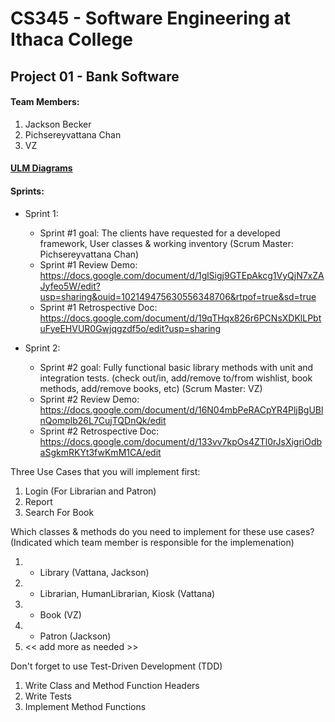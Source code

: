 # CS345 - Software Engineering at Ithaca College
## Project 01 - Bank Software

#### Team Members:
1. Jackson Becker 
2. Pichsereyvattana Chan 
3. VZ


#### <a href="https://drive.google.com/file/d/1NmmAWLjzSOZznr54E5h0V06SBwgq8pqn/view?usp=sharing" target="_blank">ULM Diagrams<a/>

#### Sprints:
- Sprint 1: 
   * Sprint #1 goal: The clients have requested for a developed framework, User classes & working inventory (Scrum Master: Pichsereyvattana Chan) <br/>
   * Sprint #1 Review Demo: https://docs.google.com/document/d/1glSigj9GTEpAkcg1VyQjN7xZAJyfeo5W/edit?usp=sharing&ouid=102149475630556348706&rtpof=true&sd=true <br/>
   * Sprint #1 Retrospective Doc: https://docs.google.com/document/d/19qTHqx826r6PCNsXDKlLPbtuFyeEHVUR0Gwjqgzdf5o/edit?usp=sharing <br/>

- Sprint 2: 
   * Sprint #2 goal: Fully functional basic library methods with unit and integration tests. (check out/in, add/remove to/from wishlist, book methods, add/remove books, etc) (Scrum Master: VZ)<br/>
   * Sprint #2 Review Demo: https://docs.google.com/document/d/16N04mbPeRACpYR4PljBgUBlnQomplb26L7CujTQDnQk/edit <br/>
   * Sprint #2 Retrospective Doc: https://docs.google.com/document/d/133vv7kpOs4ZTl0rJsXigriOdbaSgkmRKYt3fwKmM1CA/edit <br/>

Three Use Cases that you will implement first:
1. Login (For Librarian and Patron)
2. Report 
3. Search For Book

Which classes & methods do you need to implement for these use cases?
(Indicated which team member is responsible for the implemenation)
1. - Library (Vattana, Jackson)
2. - Librarian, HumanLibrarian, Kiosk (Vattana)
3. - Book (VZ)
4. - Patron (Jackson)
5. << add more as needed >>

Don't forget to use Test-Driven Development (TDD)
1. Write Class and Method Function Headers
2. Write Tests
3. Implement Method Functions


